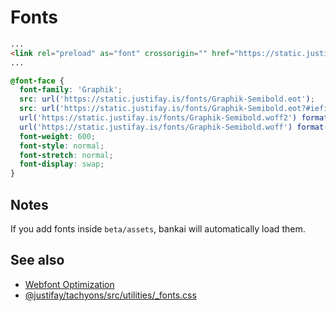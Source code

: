# Fonts

```html
...
<link rel="preload" as="font" crossorigin="" href="https://static.justifay.is/fonts/Graphik-Regular.woff2">
...
```

```css
@font-face {
  font-family: 'Graphik';
  src: url('https://static.justifay.is/fonts/Graphik-Semibold.eot');
  src: url('https://static.justifay.is/fonts/Graphik-Semibold.eot?#iefix') format('embedded-opentype'),
  url('https://static.justifay.is/fonts/Graphik-Semibold.woff2') format('woff2'),
  url('https://static.justifay.is/fonts/Graphik-Semibold.woff') format('woff');
  font-weight: 600;
  font-style: normal;
  font-stretch: normal;
  font-display: swap;
}
```

## Notes

If you add fonts inside `beta/assets`, bankai will automatically load them.

## See also

- [Webfont Optimization](https://developers.google.com/web/fundamentals/performance/optimizing-content-efficiency/webfont-optimization)
- [@justifay/tachyons/src/utilities/_fonts.css](/packages/tachyons/src/utilities/_fonts.css)
